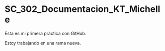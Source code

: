 # SC\_302\_Documentacion\_KT\_Michelle

Esta es mi primera práctica con GitHub.

Estoy trabajando en una rama nueva.



